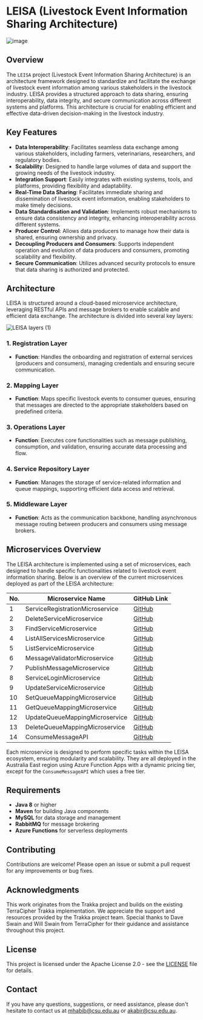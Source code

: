 # LEISA (Livestock Event Information Sharing Architecture)

![image](https://github.com/mahirgamal/LEISA/assets/86919381/026666f4-d3c0-4b21-a823-ee2c0e6461bd)


## Overview

The `LEISA` project (Livestock Event Information Sharing Architecture) is an architecture framework designed to standardize and facilitate the exchange of livestock event information among various stakeholders in the livestock industry. LEISA provides a structured approach to data sharing, ensuring interoperability, data integrity, and secure communication across different systems and platforms. This architecture is crucial for enabling efficient and effective data-driven decision-making in the livestock industry.

## Key Features

- **Data Interoperability**: Facilitates seamless data exchange among various stakeholders, including farmers, veterinarians, researchers, and regulatory bodies.
- **Scalability**: Designed to handle large volumes of data and support the growing needs of the livestock industry.
- **Integration Support**: Easily integrates with existing systems, tools, and platforms, providing flexibility and adaptability.
-  **Real-Time Data Sharing**: Facilitates immediate sharing and dissemination of livestock event information, enabling stakeholders to make timely decisions.
- **Data Standardisation and Validation**: Implements robust mechanisms to ensure data consistency and integrity, enhancing interoperability across different systems.
- **Producer Control**: Allows data producers to manage how their data is shared, ensuring ownership and privacy.
- **Decoupling Producers and Consumers**: Supports independent operation and evolution of data producers and consumers, promoting scalability and flexibility.
- **Secure Communication**: Utilizes advanced security protocols to ensure that data sharing is authorized and protected.

## Architecture
LEISA is structured around a cloud-based microservice architecture, leveraging RESTful APIs and message brokers to enable scalable and efficient data exchange. The architecture is divided into several key layers:

![LEISA layers (1)](https://github.com/user-attachments/assets/27c800c0-03e2-4bf4-aa2a-935471b0f7bf)


### 1. Registration Layer

- **Function**: Handles the onboarding and registration of external services (producers and consumers), managing credentials and ensuring secure communication.

### 2. Mapping Layer

- **Function**: Maps specific livestock events to consumer queues, ensuring that messages are directed to the appropriate stakeholders based on predefined criteria.

### 3. Operations Layer

- **Function**: Executes core functionalities such as message publishing, consumption, and validation, ensuring accurate data processing and flow.

### 4. Service Repository Layer

- **Function**: Manages the storage of service-related information and queue mappings, supporting efficient data access and retrieval.

### 5. Middleware Layer

- **Function**: Acts as the communication backbone, handling asynchronous message routing between producers and consumers using message brokers.

## Microservices Overview

The LEISA architecture is implemented using a set of microservices, each designed to handle specific functionalities related to livestock event information sharing. Below is an overview of the current microservices deployed as part of the LEISA architecture:

| No. | Microservice Name            |  GitHub Link                                                                               |
|-----|------------------------------|--------------------------------------------------------------------------------------------|
| 1   | ServiceRegistrationMicroservice  | [GitHub](https://github.com/mahirgamal/ServiceRegistrationMicroservice)                |
| 2   | DeleteServiceMicroservice        |  [GitHub](https://github.com/mahirgamal/ServiceDeleteMicroservice)                     |
| 3   | FindServiceMicroservice          |  [GitHub](https://github.com/mahirgamal/ServiceSearchMicroservice)                     |
| 4   | ListAllServicesMicroservice      |  [GitHub](https://github.com/mahirgamal/ServiceListAllMicroservice)                    |
| 5   | ListServiceMicroservice          |  [GitHub](https://github.com/mahirgamal/ServiceListMicroservice)                       |
| 6   | MessageValidatorMicroservice     |  [GitHub](https://github.com/mahirgamal/MessageValidatorMicroservice)                  |
| 7   | PublishMessageMicroservice       |  [GitHub](https://github.com/mahirgamal/PublishMessageMicroservice)                    |
| 8   | ServiceLoginMicroservice         |  [GitHub](https://github.com/mahirgamal/ServiceLoginMicroservice)                      |
| 9   | UpdateServiceMicroservice        |  [GitHub](https://github.com/mahirgamal/ServiceUpdateMicroservice)                     |
| 10  | SetQueueMappingMicroservice      |  [GitHub](https://github.com/mahirgamal/SetQueneMappingMicroservice)                   |
| 11  | GetQueueMappingMicroservice      |  [GitHub](https://github.com/mahirgamal/GetQueneMappingMicroservice)                   |
| 12  | UpdateQueueMappingMicroservice   | [GitHub](https://github.com/mahirgamal/UpdateQueneMappingMicroservice)                 |
| 13  | DeleteQueueMappingMicroservice   | [GitHub](https://github.com/mahirgamal/DeleteQueneMappingMicroservice)                 |
| 14  | ConsumeMessageAPI                |  [GitHub](https://github.com/mahirgamal/consume_message_API)                           |

Each microservice is designed to perform specific tasks within the LEISA ecosystem, ensuring modularity and scalability. They are all deployed in the Australia East region using Azure Function Apps with a dynamic pricing tier, except for the `ConsumeMessageAPI` which uses a free tier.



  ## Requirements

- **Java 8** or higher
- **Maven** for building Java components
- **MySQL** for data storage and management
- **RabbitMQ** for message brokering
- **Azure Functions** for serverless deployments

## Contributing

Contributions are welcome! Please open an issue or submit a pull request for any improvements or bug fixes.

## Acknowledgments

This work originates from the Trakka project and builds on the existing TerraCipher Trakka implementation. We appreciate the support and resources provided by the Trakka project team. Special thanks to Dave Swain and Will Swain from TerraCipher for their guidance and assistance throughout this project.

## License

This project is licensed under the Apache License 2.0 - see the [LICENSE](https://github.com/mahirgamal/LEISA/blob/main/LICENSE) file for details.

## Contact

If you have any questions, suggestions, or need assistance, please don't hesitate to contact us at [mhabib@csu.edu.au](mailto:mhabib@csu.edu.au) or [akabir@csu.edu.au](mailto:akabir@csu.edu.au).
